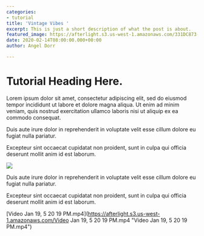 ```yaml
---
categories:
- tutorial
title: 'Vintage Vibes '
excerpt: This is just a short description of what the post is about.
featured_image: https://afterlight.s3.us-west-1.amazonaws.com/331DC873-7E12-485B-9947-BFDEF8903F22.jpeg
date: 2020-02-14T08:00:00.000+00:00
author: Angel Dorr

---
```

# Tutorial Heading Here.

Lorem ipsum dolor sit amet, consectetur adipiscing elit, sed do eiusmod tempor incididunt ut labore et dolore magna aliqua. Ut enim ad minim veniam, quis nostrud exercitation ullamco laboris nisi ut aliquip ex ea commodo consequat.

Duis aute irure dolor in reprehenderit in voluptate velit esse cillum dolore eu fugiat nulla pariatur.

Excepteur sint occaecat cupidatat non proident, sunt in culpa qui officia deserunt mollit anim id est laborum.

![](https://afterlight.s3.us-west-1.amazonaws.com/331DC873-7E12-485B-9947-BFDEF8903F22.jpeg)

Duis aute irure dolor in reprehenderit in voluptate velit esse cillum dolore eu fugiat nulla pariatur.

Excepteur sint occaecat cupidatat non proident, sunt in culpa qui officia deserunt mollit anim id est laborum.

[Video Jan 19, 5 20 19 PM.mp4](https://afterlight.s3.us-west-1.amazonaws.com/Video Jan 19, 5 20 19 PM.mp4 "Video Jan 19, 5 20 19 PM.mp4")